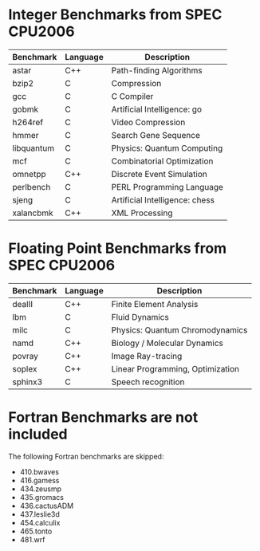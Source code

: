 # Integer Benchmarks from SPEC CPU2006

Benchmark | Language | Description
----------|----------|-------------
astar	  | C++	     | Path-finding Algorithms
bzip2	  | C	     | Compression
gcc	      | C     	 | C Compiler
gobmk	  | C	     | Artificial Intelligence: go
h264ref	  | C	     | Video Compression
hmmer	  | C	     | Search Gene Sequence
libquantum|	C	     | Physics: Quantum Computing
mcf	      | C	     | Combinatorial Optimization
omnetpp	  | C++	     | Discrete Event Simulation
perlbench |	C	     | PERL Programming Language
sjeng	  | C	     | Artificial Intelligence: chess
xalancbmk | C++	     | XML Processing



# Floating Point Benchmarks from SPEC CPU2006

Benchmark | Language | Description
----------|----------|-------------
dealII    | C++      | Finite Element Analysis
lbm	      | C	     | Fluid Dynamics
milc	  | C	     | Physics: Quantum Chromodynamics
namd	  | C++	     | Biology / Molecular Dynamics
povray	  | C++	     | Image Ray-tracing
soplex	  | C++	     | Linear Programming, Optimization
sphinx3	  | C	     | Speech recognition

# Fortran Benchmarks are not included

The following Fortran benchmarks are skipped:

* 410.bwaves
* 416.gamess
* 434.zeusmp
* 435.gromacs
* 436.cactusADM
* 437.leslie3d
* 454.calculix
* 465.tonto
* 481.wrf

